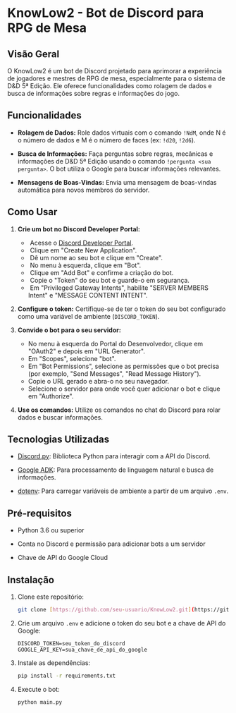 # KnowLow2 - Bot de Discord para RPG de Mesa

## Visão Geral

O KnowLow2 é um bot de Discord projetado para aprimorar a experiência de jogadores e mestres de RPG de mesa, especialmente para o sistema de D&D 5ª Edição. Ele oferece funcionalidades como rolagem de dados e busca de informações sobre regras e informações do jogo.

## Funcionalidades

* **Rolagem de Dados:** Role dados virtuais com o comando `!NdM`, onde N é o número de dados e M é o número de faces (ex: `!d20`, `!2d6`).

* **Busca de Informações:** Faça perguntas sobre regras, mecânicas e informações de D&D 5ª Edição usando o comando `!pergunta <sua pergunta>`. O bot utiliza o Google para buscar informações relevantes.

* **Mensagens de Boas-Vindas:** Envia uma mensagem de boas-vindas automática para novos membros do servidor.

## Como Usar

1.  **Crie um bot no Discord Developer Portal:**

    *  Acesse o [Discord Developer Portal](https://discord.com/developers/applications).
    *  Clique em "Create New Application".
    *  Dê um nome ao seu bot e clique em "Create".
    *  No menu à esquerda, clique em "Bot".
    *  Clique em "Add Bot" e confirme a criação do bot.
    *  Copie o "Token" do seu bot e guarde-o em segurança.
    *  Em "Privileged Gateway Intents", habilite "SERVER MEMBERS Intent" e "MESSAGE CONTENT INTENT".

2.  **Configure o token:** Certifique-se de ter o token do seu bot configurado como uma variável de ambiente (`DISCORD_TOKEN`).

3.  **Convide o bot para o seu servidor:**
    * No menu à esquerda do Portal do Desenvolvedor, clique em "OAuth2" e depois em "URL Generator".
    * Em "Scopes", selecione "bot".
    * Em "Bot Permissions", selecione as permissões que o bot precisa (por exemplo, "Send Messages", "Read Message History").
    * Copie o URL gerado e abra-o no seu navegador.
    * Selecione o servidor para onde você quer adicionar o bot e clique em "Authorize".

4.  **Use os comandos:** Utilize os comandos no chat do Discord para rolar dados e buscar informações.

## Tecnologias Utilizadas

* [Discord.py](https://discordpy.readthedocs.io/en/stable/): Biblioteca Python para interagir com a API do Discord.

* [Google ADK](https://developers.google.com/assistant/sdk): Para processamento de linguagem natural e busca de informações.

* [dotenv](https://github.com/theskumar/python-dotenv): Para carregar variáveis de ambiente a partir de um arquivo `.env`.

## Pré-requisitos

* Python 3.6 ou superior

* Conta no Discord e permissão para adicionar bots a um servidor

* Chave de API do Google Cloud

## Instalação

1.  Clone este repositório:

    ```bash
    git clone [https://github.com/seu-usuario/KnowLow2.git](https://github.com/seu-usuario/KnowLow2.git)
    ```

2.  Crie um arquivo `.env` e adicione o token do seu bot e a chave de API do Google:

    ```
    DISCORD_TOKEN=seu_token_do_discord
    GOOGLE_API_KEY=sua_chave_de_api_do_google
    ```

3.  Instale as dependências:

    ```bash
    pip install -r requirements.txt
    ```

4.  Execute o bot:

    ```bash
    python main.py
    ```

